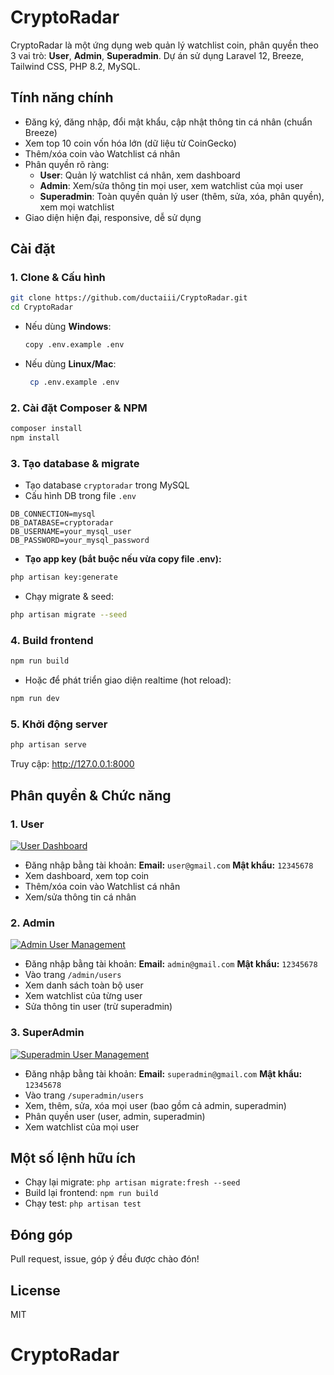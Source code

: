 # CryptoRadar

CryptoRadar là một ứng dụng web quản lý watchlist coin, phân quyền theo 3 vai trò: **User**, **Admin**, **Superadmin**. Dự án sử dụng Laravel 12, Breeze, Tailwind CSS, PHP 8.2, MySQL.

## Tính năng chính

- Đăng ký, đăng nhập, đổi mật khẩu, cập nhật thông tin cá nhân (chuẩn Breeze)
- Xem top 10 coin vốn hóa lớn (dữ liệu từ CoinGecko)
- Thêm/xóa coin vào Watchlist cá nhân
- Phân quyền rõ ràng:
	- **User**: Quản lý watchlist cá nhân, xem dashboard
	- **Admin**: Xem/sửa thông tin mọi user, xem watchlist của mọi user
	- **Superadmin**: Toàn quyền quản lý user (thêm, sửa, xóa, phân quyền), xem mọi watchlist
- Giao diện hiện đại, responsive, dễ sử dụng

## Cài đặt

### 1. Clone & Cấu hình

```sh
git clone https://github.com/ductaiii/CryptoRadar.git
cd CryptoRadar
```
- Nếu dùng **Windows**:
    ```sh
    copy .env.example .env
    ```
- Nếu dùng **Linux/Mac**:
   ```sh
    cp .env.example .env
    ```

### 2. Cài đặt Composer & NPM
```sh
composer install
npm install
```

### 3. Tạo database & migrate
- Tạo database `cryptoradar` trong MySQL
- Cấu hình DB trong file `.env`

```env
DB_CONNECTION=mysql
DB_DATABASE=cryptoradar
DB_USERNAME=your_mysql_user
DB_PASSWORD=your_mysql_password
```

- **Tạo app key (bắt buộc nếu vừa copy file .env):**
```sh
php artisan key:generate
```

- Chạy migrate & seed:
```sh
php artisan migrate --seed
```

### 4. Build frontend
```sh
npm run build
```
- Hoặc để phát triển giao diện realtime (hot reload):
```sh
npm run dev
```

### 5. Khởi động server
```sh
php artisan serve
```

Truy cập: http://127.0.0.1:8000

## Phân quyền & Chức năng


### 1. User
[![User Dashboard](https://i.postimg.cc/fTxP2LFy/user.png)](https://postimg.cc/JGzKt1RC)
- Đăng nhập bằng tài khoản:
  **Email:** `user@gmail.com`
  **Mật khẩu:** `12345678`
- Xem dashboard, xem top coin
- Thêm/xóa coin vào Watchlist cá nhân
- Xem/sửa thông tin cá nhân


### 2. Admin
[![Admin User Management](https://i.postimg.cc/vmcFNyfj/admin.png)](https://postimg.cc/d7PxhzWm)
- Đăng nhập bằng tài khoản:
  **Email:** `admin@gmail.com`
  **Mật khẩu:** `12345678`
- Vào trang `/admin/users`
- Xem danh sách toàn bộ user
- Xem watchlist của từng user
- Sửa thông tin user (trừ superadmin)


### 3. SuperAdmin
[![Superadmin User Management](https://i.postimg.cc/vZKSDV6d/superadmin.png)](https://postimg.cc/K1n5H4N9)
- Đăng nhập bằng tài khoản:
  **Email:** `superadmin@gmail.com`
  **Mật khẩu:** `12345678`
- Vào trang `/superadmin/users`
- Xem, thêm, sửa, xóa mọi user (bao gồm cả admin, superadmin)
- Phân quyền user (user, admin, superadmin)
- Xem watchlist của mọi user

## Một số lệnh hữu ích
- Chạy lại migrate: `php artisan migrate:fresh --seed`
- Build lại frontend: `npm run build`
- Chạy test: `php artisan test`

## Đóng góp
Pull request, issue, góp ý đều được chào đón!

## License
MIT
# CryptoRadar
